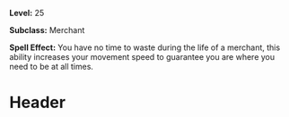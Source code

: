 <!-- TITLE: Skill: Time Is Money -->
<!-- SUBTITLE:  -->

**Level:** 25

**Subclass:** Merchant

**Spell Effect:** You have no time to waste during the life of a merchant, this ability increases your movement speed to guarantee you are where you need to be at all times.

# Header